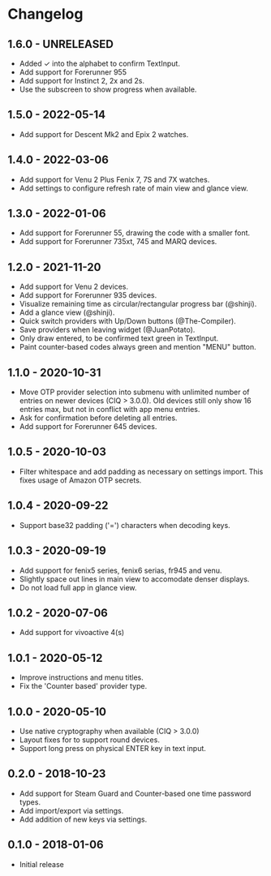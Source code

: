 # Changelog

## 1.6.0 - UNRELEASED

  * Added ✓ into the alphabet to confirm TextInput.
  * Add support for Forerunner 955
  * Add support for Instinct 2, 2x and 2s.
  * Use the subscreen to show progress when available.

## 1.5.0 - 2022-05-14

  * Add support for Descent Mk2 and Epix 2 watches.

## 1.4.0 - 2022-03-06

  * Add support for Venu 2 Plus Fenix 7, 7S and 7X watches.
  * Add settings to configure refresh rate of main view and glance view.

## 1.3.0 - 2022-01-06

  * Add support for Forerunner 55, drawing the code with a smaller font.
  * Add support for Forerunner 735xt, 745 and MARQ devices.

## 1.2.0 - 2021-11-20

  * Add support for Venu 2 devices.
  * Add support for Forerunner 935 devices.
  * Visualize remaining time as circular/rectangular progress bar (@shinji).
  * Add a glance view (@shinji).
  * Quick switch providers with Up/Down buttons (@The-Compiler).
  * Save providers when leaving widget (@JuanPotato).
  * Only draw entered, to be confirmed text green in TextInput.
  * Paint counter-based codes always green and mention "MENU" button.

## 1.1.0 - 2020-10-31

  * Move OTP provider selection into submenu with unlimited number of entries on
    newer devices (CIQ > 3.0.0). Old devices still only show 16 entries max, but
    not in conflict with app menu entries.
  * Ask for confirmation before deleting all entries.
  * Add support for Forerunner 645 devices.

## 1.0.5 - 2020-10-03

  * Filter whitespace and add padding as necessary on settings import. This
    fixes usage of Amazon OTP secrets.

## 1.0.4 - 2020-09-22

  * Support base32 padding ('=') characters when decoding keys.

## 1.0.3 - 2020-09-19

  * Add support for fenix5 series, fenix6 serias, fr945 and venu.
  * Slightly space out lines in main view to accomodate denser displays.
  * Do not load full app in glance view.

## 1.0.2 - 2020-07-06

  * Add support for vivoactive 4(s)

## 1.0.1 - 2020-05-12

  * Improve instructions and menu titles.
  * Fix the 'Counter based' provider type.

## 1.0.0 - 2020-05-10

  * Use native cryptography when available (CIQ > 3.0.0)
  * Layout fixes for to support round devices.
  * Support long press on physical ENTER key in text input.

## 0.2.0 - 2018-10-23

  * Add support for Steam Guard and Counter-based one time password types.
  * Add import/export via settings.
  * Add addition of new keys via settings.

## 0.1.0 - 2018-01-06

  * Initial release
